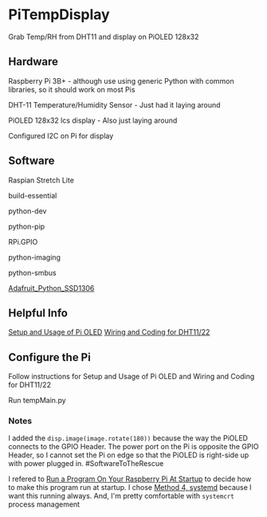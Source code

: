 # PiTempDisplay
Grab Temp/RH from DHT11 and display on PiOLED 128x32

## Hardware
Raspberry Pi 3B+ - although use using generic Python with common libraries, so it should work on most Pis

DHT-11 Temperature/Humidity Sensor - Just had it laying around

PiOLED 128x32 lcs display - Also just laying around

Configured I2C on Pi for display

## Software
Raspian Stretch Lite

build-essential

python-dev

python-pip

RPi.GPIO

python-imaging

python-smbus

[Adafruit_Python_SSD1306](https://github.com/adafruit/Adafruit_Python_SSD1306.git)

## Helpful Info
[Setup and Usage of Pi OLED](https://learn.adafruit.com/adafruit-pioled-128x32-mini-oled-for-raspberry-pi/usage)
[Wiring and Coding for DHT11/22](https://tutorials-raspberrypi.com/raspberry-pi-measure-humidity-temperature-dht11-dht22/)

## Configure the Pi
Follow instructions for Setup and Usage of Pi OLED and Wiring and Coding for DHT11/22

Run tempMain.py

### Notes
I added the ``disp.image(image.rotate(180))`` because the way the PiOLED connects to the GPIO Header. The power port on the Pi is opposite the GPIO Header, so I cannot set the Pi on edge so that the PiOLED is right-side up with power plugged in. #SoftwareToTheRescue

I refered to [Run a Program On Your Raspberry Pi At Startup](https://www.dexterindustries.com/howto/run-a-program-on-your-raspberry-pi-at-startup/) to decide how to make this program run at startup. I chose [Method 4, systemd](https://www.dexterindustries.com/howto/run-a-program-on-your-raspberry-pi-at-startup/#systemd) because I want this running always. And, I'm pretty comfortable with ``systemcrt`` process management